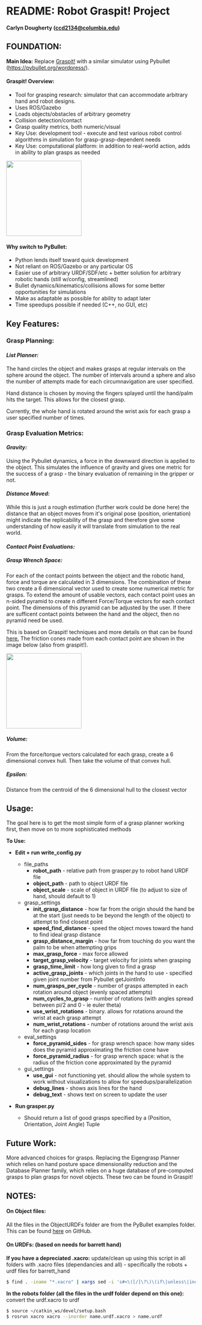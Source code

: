# __README: Robot Graspit! Project__  
__Carlyn Dougherty (ccd2134@columbia.edu)__


## __FOUNDATION:__ 
__Main Idea:__ Replace [Graspit!](https://graspit-simulator.github.io/) with a similar simulator using Pybullet (https://pybullet.org/wordpress/). 

#### __Graspit! Overview:__
* Tool for grasping research: simulator that can accommodate arbitrary hand and robot designs. 
* Uses ROS/Gazebo
* Loads objects/obstacles of arbitrary geometry 
* Collision detection/contact
* Grasp quality metrics, both numeric/visual
* Key Use: development tool -  execute and test various robot control algorithms in simulation for grasp-grasp-dependent needs
* Key Use: computational platform: in addition to real-world action, adds in ability to plan grasps as needed 

<img src="https://github.com/carcamdou/cr_grasper/blob/master/rm_images/graspit.png" width="200">

#### __Why switch to PyBullet:__
* Python lends itself toward quick development 
* Not reliant on ROS/Gazebo or any particular OS
* Easier use of arbitrary URDF/SDF/etc + better solution for arbitrary robotic hands (still w/config, streamlined)
* Bullet dynamics/kinematics/collisions allows for some better opportunities for simulations
* Make as adaptable as possible for ability to adapt later
* Time speedups possible if needed (C++, no GUI, etc)


## Key Features: 
### __Grasp Planning:__
#### _List Planner:_
The hand circles the object and makes grasps at regular intervals on the sphere around the object. The number of intervals around a sphere and also the number of attempts made for each circumnavigation are user specified. 

Hand distance is chosen by moving the fingers splayed until the hand/palm hits the target. This allows for the closest grasp.

Currently, the whole hand is rotated around the wrist axis for each grasp a user specified number of times. 


### __Grasp Evaluation Metrics:__ 
#### _Gravity:_
Using the Pybullet dynamics, a force in the downward direction is applied to the object. This simulates the influence of gravity and gives one metric for the success of a grasp - the binary evaluation of remaining in the gripper or not.  
#### _Distance Moved:_ 
While this is just a rough estimation (further work could be done here) the distance that an object moves from it's original pose (position, orientation) might indicate the replicability of the grasp and therefore give some understanding of how easily it will translate from simulation to the real world. 
#### _Contact Point Evaluations:_ 
##### Grasp Wrench Space: 
For each of the contact points between the object and the robotic hand, force and torque are calculated in 3 dimensions. The combination of these two create a 6 dimensional vector used to create some numerical metric for grasps. To extend the amount of usable vectors, each contact point uses an n-sided pyramid to create n different Force/Torque vectors for each contact point. The dimensions of this pyramid can be adjusted by the user. If there are sufficent contact points between the hand and the object, then no pyramid need be used. 

This is based on Graspit! techniques and more details on that can be found [here.](https://graspit-simulator.github.io/build/html/grasp_quality.html) The friction cones made from each contact point are shown in the image below (also from graspit!).

<img src="https://github.com/carcamdou/cr_grasper/blob/master/rm_images/gws.png" width="200">

##### Volume: 
From the force/torque vectors calculated for each grasp, create a 6 dimensional convex hull. Then take the volume of that convex hull. 
##### Epsilon:
Distance from the centroid of the 6 dimensional hull to the closest vector


## Usage: 
The goal here is to get the most simple form of a grasp planner working first, then move on to more sophisticated methods

__To Use:__
* __Edit + run write_config.py__  
    - file_paths
        - __robot_path__ - relative path from grasper.py to robot hand URDF file
        - __object_path__ - path to object URDF file
        - __object_scale__ - scale of object in URDF file (to adjust to size of hand, should default to 1)
    - grasp_settings
        - __init_grasp_distance__ - how far from the origin should the hand be at the start (just needs to be beyond the length of the object) to attempt to find closest point
        - __speed_find_distance__ - speed the object moves toward the hand to find ideal grasp distance
        - __grasp_distance_margin__ - how far from touching do you want the palm to be when attempting grips
        - __max_grasp_force__ - max force allowed
        - __target_grasp_velocity__ - target velocity for joints when grasping
        - __grasp_time_limit__ - how long given to find a grasp
        - __active_grasp_joints__ - which joints in the hand to use - specified given joint number from Pybullet getJointInfo
        - __num_grasps_per_cycle__ - number of grasps attempted in each rotation around object (evenly spaced attempts)
        - __num_cycles_to_grasp__ - number of rotations (with angles spread between pi/2 and 0 - ie euler theta) 
        - __use_wrist_rotations__ - binary. allows for rotations around the wrist at each grasp attempt
        - __num_wrist_rotations__ - number of rotations around the wrist axis for each grasp location
    - eval_settings
        - __force_pyramid_sides__ - for grasp wrench space: how many sides does the pyramid approximating the friction cone have
        - __force_pyramid_radius__ - for grasp wrench space: what is the radius of the friction cone approximated by the pyramid
    - gui_settings
        - __use_gui__ - not functioning yet. should allow the whole system to work without visualizations to allow for speedups/parallelization
        - __debug_lines__ - shows axis lines for the hand
        - __debug_text__ - shows text on screen to update the user
       
* __Run grasper.py__
    - Should return a list of good grasps specified by a (Position, Orientation, Joint Angle) Tuple

## __Future Work:__  
More advanced choices for grasps. Replacing the Eigengrasp Planner which relies on hand posture space dimensionality reduction and the Database Planner family, which relies on a huge database of pre-computed grasps to plan grasps for novel objects. These two can be found in Graspit!



## NOTES:

#### On Object files: 
All the files in the ObjectURDFs folder are from the PyBullet examples folder. This can be found [here](https://github.com/bulletphysics/bullet3/tree/master/data) on GitHub.


#### On URDFs: (based on needs for  barrett hand)

__If you have a depreciated .xacro:__ update/clean up using this script in all folders with .xacro files (dependancies and all) - specifically the robots + urdf files for barrett_hand
```sh
$ find . -iname "*.xacro" | xargs sed -i 's#<\([/]\?\)\(if\|unless\|include\|arg\|property\|macro\|insert_block\)#<\1xacro:\2#g'
```
__In the robots folder (all the files in the urdf folder depend on this one):__ convert the urdf.xacro to urdf 
```sh
$ source ~/catkin_ws/devel/setup.bash
$ rosrun xacro xacro --inorder name.urdf.xacro > name.urdf
```

